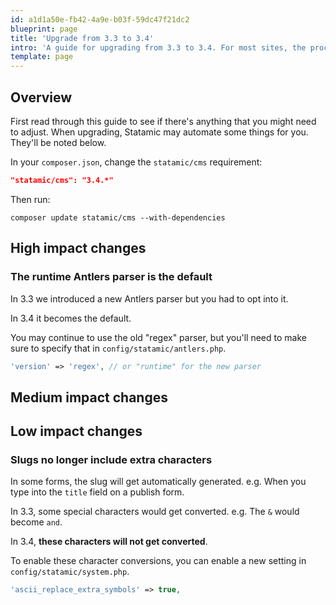 ```yaml
---
id: a1d1a50e-fb42-4a9e-b03f-59dc47f21dc2
blueprint: page
title: 'Upgrade from 3.3 to 3.4'
intro: 'A guide for upgrading from 3.3 to 3.4. For most sites, the process will take less than 5 minutes.'
template: page
---
```

## Overview

First read through this guide to see if there's anything that you might need to adjust. When upgrading, Statamic may automate some things for you. They'll be noted below.

In your `composer.json`, change the `statamic/cms` requirement:

```json
"statamic/cms": "3.4.*"
```

Then run:

``` shell
composer update statamic/cms --with-dependencies
```

## High impact changes

### The runtime Antlers parser is the default

In 3.3 we introduced a new Antlers parser but you had to opt into it.

In 3.4 it becomes the default.

You may continue to use the old "regex" parser, but you'll need to make sure to specify that in `config/statamic/antlers.php`.

```php
'version' => 'regex', // or "runtime" for the new parser
```

## Medium impact changes

## Low impact changes

### Slugs no longer include extra characters

In some forms, the slug will get automatically generated. e.g. When you type into the `title` field on a publish form.

In 3.3, some special characters would get converted. e.g. The `&` would become `and`.

In 3.4, **these characters will not get converted**.

To enable these character conversions, you can enable a new setting in `config/statamic/system.php`.

```php
'ascii_replace_extra_symbols' => true,
```
